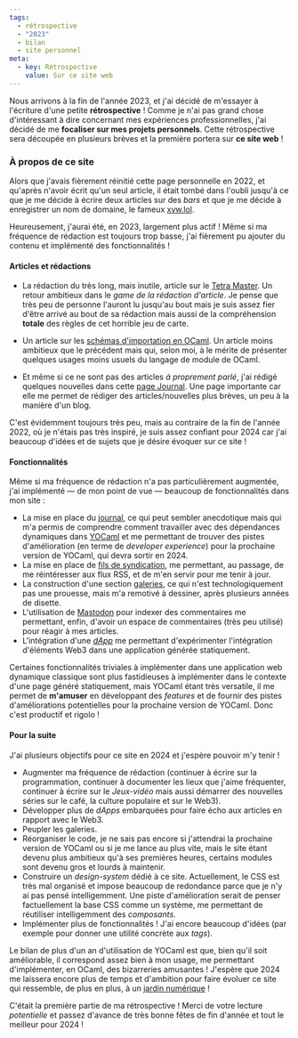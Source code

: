 ```yaml
---
tags:
  - rétrospective
  - "2023"
  - bilan
  - site personnel
meta:
  - key: Rétrospective
    value: Sur ce site web
---
```


Nous arrivons à la fin de l'année 2023, et j'ai décidé de m'essayer à l'écriture
d'une petite **rétrospective** ! Comme je n'ai pas grand chose d'intéressant à
dire concernant mes expériences professionnelles, j'ai décidé de me **focaliser
sur mes projets personnels**. Cette rétrospective sera découpée en plusieurs
brèves et la première portera sur **ce site web** !

### À propos de ce site

Alors que j'avais fièrement réinitié cette page personnelle en 2022, et qu'après
n'avoir écrit qu'un seul article, il était tombé dans l'oubli jusqu'à ce que je me
décide à écrire deux articles sur des _bars_ et que je me décide à enregistrer un
nom de domaine, le fameux [xvw.lol](https:/?xvw.lol).

Heureusement, j'aurai été, en 2023, largement plus actif ! Même si ma fréquence de
rédaction est toujours trop basse, j'ai fièrement pu ajouter du contenu et implémenté
des fonctionnalités !

#### Articles et rédactions

- La rédaction du très long, mais inutile, article sur le [Tetra
  Master](/pages/tetra-master.html). Un retour ambitieux dans le _game de la
  rédaction d'article_. Je pense que très peu de personne l'auront lu jusqu'au
  bout mais je suis assez fier d'être arrivé au bout de sa rédaction mais aussi
  de la compréhension **totale** des règles de cet horrible jeu de carte.
  
- Un article sur les [schémas d'importation en
  OCaml](/pages/modules-import.html). Un article moins ambitieux que le
  précédent mais qui, selon moi, à le mérite de présenter quelques usages moins
  usuels du langage de module de OCaml.
  
- Et même si ce ne sont pas des articles _à proprement parlé_, j'ai rédigé
  quelques nouvelles dans cette [page Journal](/journal/). Une page importante
  car elle me permet de rédiger des articles/nouvelles plus brèves, un peu à la
  manière d'un blog.
  
C'est évidemment toujours très peu, mais au contraire de la fin de l'année 2022,
où je n'étais pas très inspiré, je suis assez confiant pour 2024 car j'ai
beaucoup d'idées et de sujets que je désire évoquer sur ce site !

#### Fonctionnalités

Même si ma fréquence de rédaction n'a pas particulièrement augmentée, j'ai
implémenté — de mon point de vue — beaucoup de fonctionnalités dans mon site :

- La mise en place du [journal](/journal/), ce qui peut sembler anecdotique mais
  qui m'a permis de comprendre comment travailler avec des dépendances
  dynamiques dans [YOCaml](https://github.com/xhtmlboi/yocaml) et me permettant
  de trouver des pistes d'amélioration (en terme de _developer experience_) pour
  la prochaine version de YOCaml, qui devra sortir en 2024.
- La mise en place de [fils de syndication](/feeds.html), me permettant, au
  passage, de me réintéresser aux flux RSS, et de m'en servir pour me tenir à
  jour.
- La construction d'une section [galeries](/galleries.html), ce qui n'est
  technologiquement pas une prouesse, mais m'a remotivé à dessiner, après
  plusieurs années de disette.
- L'utilisation de [Mastodon](https://merveilles.town/@xvw) pour indexer des
  commentaires me permettant, enfin, d'avoir un espace de commentaires (très peu
  utilisé) pour réagir à mes articles.
- L'intégration d'une [_dApp_](/dapps/transfer/) me permettant d'expérimenter
  l'intégration d'éléments Web3 dans une application générée statiquement.
  
Certaines fonctionnalités triviales à implémenter dans une application web
dynamique classique sont plus fastidieuses à implémenter dans le contexte d'une
page généré statiquement, mais YOCaml étant très versatile, il me permet de
**m'amuser** en développant des _features_ et de fournir des pistes
d'améliorations potentielles pour la prochaine version de YOCaml. Donc c'est
productif et rigolo !

#### Pour la suite

J'ai plusieurs objectifs pour ce site en 2024 et j'espère pouvoir m'y tenir !

- Augmenter ma fréquence de rédaction (continuer à écrire sur la programmation,
  continuer à documenter les lieux que j'aime fréquenter, continuer à écrire sur
  le _Jeux-vidéo_ mais aussi démarrer des nouvelles séries sur le café, la
  culture populaire et sur le Web3).
- Développer plus de _dApps_ embarquées pour faire écho aux articles en rapport
  avec le Web3.
- Peupler les galeries.
- Réorganiser le code, je ne sais pas encore si j'attendrai la prochaine version
  de YOCaml ou si je me lance au plus vite, mais le site étant devenu plus
  ambitieux qu'à ses premières heures, certains modules sont devenu gros et
  lourds à maintenir.
- Construire un _design-system_ dédié à ce site. Actuellement, le CSS est très
  mal organisé et impose beaucoup de redondance parce que je n'y ai pas pensé
  intelligemment. Une piste d'amélioration serait de penser factuellement la
  base CSS comme un système, me permettant de réutiliser intelligemment des
  _composants_.
- Implémenter plus de fonctionnalités ! J'ai encore beaucoup d'idées (par
  exemple pour donner une utilité concrète aux _tags_).
  
Le bilan de plus d'un an d'utilisation de YOCaml est que, bien qu'il soit
améliorable, il correspond assez bien à mon usage, me permettant d'implémenter,
en OCaml, des bizarreries amusantes ! J'espère que 2024 me laissera encore plus
de temps et d'ambition pour faire évoluer ce site qui ressemble, de plus en
plus, à un [jardin numérique](https://maggieappleton.com/garden-history) ! 

C'était la première partie de ma rétrospective ! Merci de votre lecture
_potentielle_ et passez d'avance de très bonne fêtes de fin d'année et tout le
meilleur pour 2024 !
